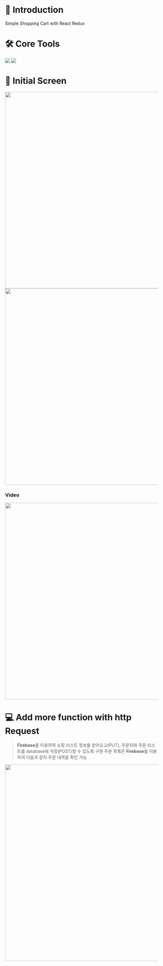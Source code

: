 # 👥 Introduction 
Simple Shopping Cart with React Redux

# 🛠 Core Tools
<img src="https://img.shields.io/badge/React-61DAFB?style=for-the-badge&logo=React&logoColor=white"/> <img src="https://img.shields.io/badge/firebase-FFCA28?style=for-the-badge&logo=firebase&logoColor=white">

# 👀  Initial Screen
<img width="648" src="https://user-images.githubusercontent.com/87024040/200562797-a269c67c-62dd-4544-9923-be771cc7cdfb.png">
<img width="648" src="https://user-images.githubusercontent.com/87024040/200562807-c4419bb2-9356-4656-9817-cb29a69676c9.png">

### Video
<img width="648" src="https://user-images.githubusercontent.com/87024040/200565196-361a927c-fc03-4ee4-899d-0afb6cbc7760.gif">

# 💻 Add more function with http Request
><b>Firebase</b>를 이용하여 쇼핑 리스트 정보를 받아오고(PUT), 주문자와 주문 리스트를 database에 저장(POST)할 수 있도록 구현
>주문 목록은 <b>Firebase</b>를 이용하여 다음과 같이 주문 내역을 확인 가능
<img width="648" src="https://user-images.githubusercontent.com/87024040/200565601-868f1195-b265-4fb6-a696-13d18faa4df8.png">
